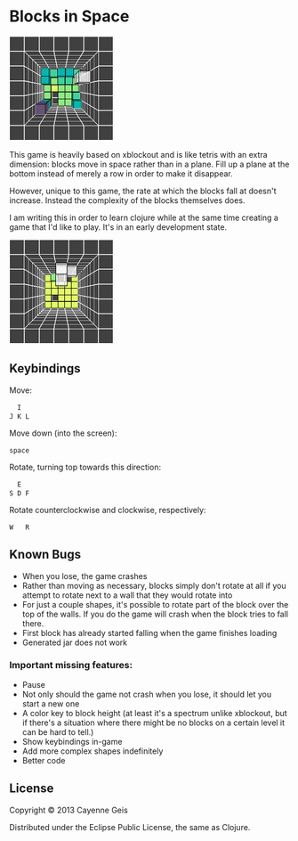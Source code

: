 # Blocks in Space

![screenshot illustrating height coloring](doc/colored-heights.png)

This game is heavily based on xblockout and is like tetris with an extra
dimension: blocks move in space rather than in a plane.  Fill up a plane at
the bottom instead of merely a row in order to make it disappear.

However, unique to this game, the rate at which the blocks fall at doesn't
increase.  Instead the complexity of the blocks themselves does.

I am writing this in order to learn clojure while at the same time creating a
game that I'd like to play.  It's in an early development state.

![screenshot illustrating non-flat block](doc/3d-block.png)

## Keybindings

Move:

      I
    J K L

Move down (into the screen):

    space

Rotate, turning top towards this direction:

      E
    S D F

Rotate counterclockwise and clockwise, respectively:

    W   R

## Known Bugs

* When you lose, the game crashes
* Rather than moving as necessary, blocks simply don't rotate at all if you
  attempt to rotate next to a wall that they would rotate into
* For just a couple shapes, it's possible to rotate part of the block over the
  top of the walls.  If you do the game will crash when the block tries to
  fall there.
* First block has already started falling when the game finishes loading
* Generated jar does not work

### Important missing features:

* Pause
* Not only should the game not crash when you lose, it should let you start a
  new one
* A color key to block height (at least it's a spectrum unlike xblockout, but
  if there's a situation where there might be no blocks on a certain level it
  can be hard to tell.)
* Show keybindings in-game
* Add more complex shapes indefinitely
* Better code

## License

Copyright © 2013 Cayenne Geis

Distributed under the Eclipse Public License, the same as Clojure.
